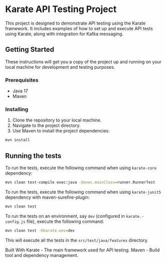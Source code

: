 # Karate API Testing Project

This project is designed to demonstrate API testing using the Karate framework. It includes examples of how to set up and execute API tests using Karate, along with integration for Kafka messaging.

## Getting Started

These instructions will get you a copy of the project up and running on your local machine for development and testing purposes.

### Prerequisites

- Java 17
- Maven

### Installing

1. Clone the repository to your local machine.
2. Navigate to the project directory.
3. Use Maven to install the project dependencies:

```zsh
mvn install
```

## Running the tests

To run the tests, execute the following command when using `karate-core` dependency:

```zsh
mvn clean test-compile exec:java -Dexec.mainClass=runner.RunnerTest
```

To run the tests, execute the following command when using `karate-junit5` dependency with maven-surefire-plugin:

```zsh
mvn clean test
```

To run the tests on an environment, say `dev` (configured in `karate.-config.js` file), execute the following command:

```zsh
mvn clean test -Dkarate.env=dev
```


This will execute all the tests in the `src/test/java/features` directory.


Built With
Karate - The main framework used for API testing.
Maven - Build tool and dependency management.